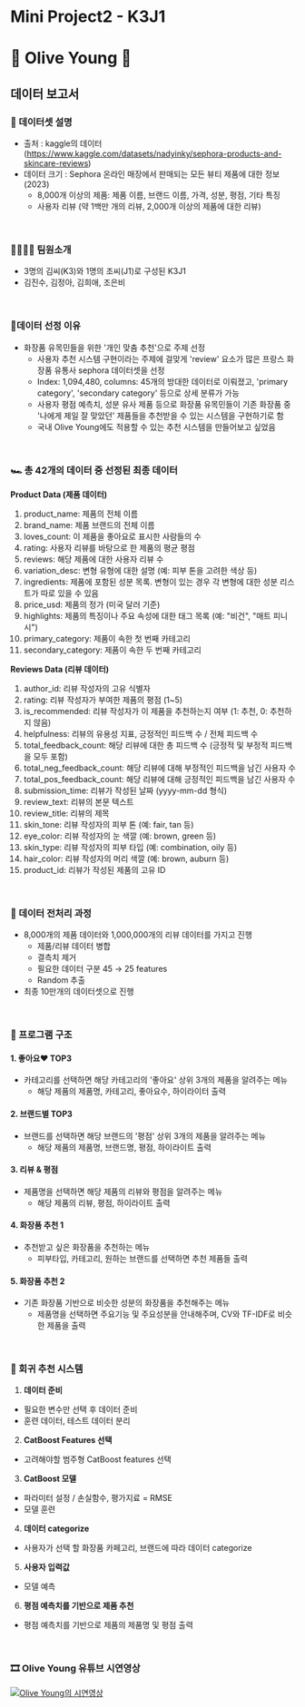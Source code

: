 # Mini Project2 - K3J1
# 🐻 Olive Young 🐻

## 데이터 보고서

### 🫧 데이터셋 설명
- 출처 : kaggle의 데이터(https://www.kaggle.com/datasets/nadyinky/sephora-products-and-skincare-reviews) 
- 데이터 크기 : Sephora 온라인 매장에서 판매되는 모든 뷰티 제품에 대한 정보(2023) 
  - 8,000개 이상의 제품: 제품 이름, 브랜드 이름, 가격, 성분, 평점, 기타 특징
  - 사용자 리뷰 (약 1백만 개의 리뷰, 2,000개 이상의 제품에 대한 리뷰)
  
<br>

### 👨‍👩‍👧‍👦 팀원소개
- 3명의 김씨(K3)와 1명의 조씨(J1)로 구성된 K3J1
- 김진수, 김정아, 김희애, 조은비

<br>

### 🎈데이터 선정 이유
- 화장품 유목민들을 위한 '개인 맞춤 추천'으로 주제 선정
  - 사용자 추천 시스템 구현이라는 주제에 걸맞게 'review' 요소가 많은 프랑스 화장품 유통사 sephora 데이터셋을 선정
  - Index: 1,094,480, columns: 45개의 방대한 데이터로 이뤄졌고, 'primary category', 'secondary category' 등으로 상세 분류가 가능
  - 사용자 평점 예측치, 성분 유사 제품 등으로 화장품 유목민들이 기존 화장품 중 '나에게 제일 잘 맞았던' 제품들을 추천받을 수 있는 시스템을 구현하기로 함
  - 국내 Olive Young에도 적용할 수 있는 추천 시스템을 만들어보고 싶었음

<br>

### 🏎️ 총 42개의 데이터 중 선정된 최종 데이터
  **Product Data (제품 데이터)**
1. product_name: 제품의 전체 이름
2. brand_name: 제품 브랜드의 전체 이름
3. loves_count: 이 제품을 좋아요로 표시한 사람들의 수
4. rating: 사용자 리뷰를 바탕으로 한 제품의 평균 평점
5. reviews: 해당 제품에 대한 사용자 리뷰 수
6. variation_desc: 변형 유형에 대한 설명 (예: 피부 톤을 고려한 색상 등)
7. ingredients: 제품에 포함된 성분 목록. 변형이 있는 경우 각 변형에 대한 성분 리스트가 따로 있을 수 있음
8. price_usd: 제품의 정가 (미국 달러 기준)
9. highlights: 제품의 특징이나 주요 속성에 대한 태그 목록 (예: "비건", "매트 피니시")
10. primary_category: 제품이 속한 첫 번째 카테고리
11. secondary_category: 제품이 속한 두 번째 카테고리

  **Reviews Data (리뷰 데이터)**
1. author_id: 리뷰 작성자의 고유 식별자
2. rating: 리뷰 작성자가 부여한 제품의 평점 (1~5)
3. is_recommended: 리뷰 작성자가 이 제품을 추천하는지 여부 (1: 추천, 0: 추천하지 않음)
4. helpfulness: 리뷰의 유용성 지표, 긍정적인 피드백 수 / 전체 피드백 수
5. total_feedback_count: 해당 리뷰에 대한 총 피드백 수 (긍정적 및 부정적 피드백을 모두 포함)
6. total_neg_feedback_count: 해당 리뷰에 대해 부정적인 피드백을 남긴 사용자 수
7. total_pos_feedback_count: 해당 리뷰에 대해 긍정적인 피드백을 남긴 사용자 수
8. submission_time: 리뷰가 작성된 날짜 (yyyy-mm-dd 형식)
9. review_text: 리뷰의 본문 텍스트
10. review_title: 리뷰의 제목
11. skin_tone: 리뷰 작성자의 피부 톤 (예: fair, tan 등)
12. eye_color: 리뷰 작성자의 눈 색깔 (예: brown, green 등)
13. skin_type: 리뷰 작성자의 피부 타입 (예: combination, oily 등)
14. hair_color: 리뷰 작성자의 머리 색깔 (예: brown, auburn 등)
15. product_id: 리뷰가 작성된 제품의 고유 ID

<br>

### 🔦 데이터 전처리 과정
- 8,000개의 제품 데이터와 1,000,000개의 리뷰 데이터를 가지고 진행
  - 제품/리뷰 데이터 병합 
  - 결측치 제거
  - 필요한 데이터 구분 45 → 25 features
  - Random 추출
- 최종 10만개의 데이터셋으로 진행

<br>

### 🤖 프로그램 구조

#### 1. 좋아요♥️ TOP3 
- 카테고리를 선택하면 해당 카테고리의 '좋아요' 상위 3개의 제품을 알려주는 메뉴
  - 해당 제품의 제품명, 카테고리, 좋아요수, 하이라이터 출력
#### 2. 브랜드별 TOP3
- 브랜드를 선택하면 해당 브랜드의 '평점' 상위 3개의 제품을 알려주는 메뉴
  - 해당 제품의 제품명, 브랜드명, 평점, 하이라이트 출력
#### 3. 리뷰 & 평점
- 제품명을 선택하면 해당 제품의 리뷰와 평점을 알려주는 메뉴
  - 해당 제품의 리뷰, 평점, 하이라이트 출력
#### 4. 화장품 추천 1
- 추천받고 싶은 화장품을 추천하는 메뉴
  - 피부타입, 카테고리, 원하는 브랜드를 선택하면 추천 제품들 출력
#### 5. 화장품 추천 2
- 기존 화장품 기반으로 비슷한 성분의 화장품을 추천해주는 메뉴
  - 제품명을 선택하면 주요기능 및 주요성분을 안내해주며, CV와 TF-IDF로 비슷한 제품을 출력

<br>

### 🐧 회귀 추천 시스템
1. **데이터 준비**
- 필요한 변수만 선택 후 데이터 준비
- 훈련 데이터, 테스트 데이터 분리
2. **CatBoost Features 선택**
- 고려해야할 범주형 CatBoost features 선택
3. **CatBoost 모델**
- 파라미터 설정 / 손실함수, 평가지료 = RMSE
- 모델 훈련
4. **데이터 categorize** 
- 사용자가 선택 할 화장품 카페고리, 브랜드에 따라 데이터 categorize
5. **사용자 입력값**
- 모델 예측
6. **평점 예측치를 기반으로 제품 추천**
- 평점 예측치를 기반으로 제품의 제품명 및 평점 출력

<br>

### 🎞️ Olive Young 유튜브 시연영상


[![Olive Young의 시연영상](file:///C:/mini2%20project/youtude.png)](https://www.youtube.com/watch?v=fcDj0I0Eeeg)

